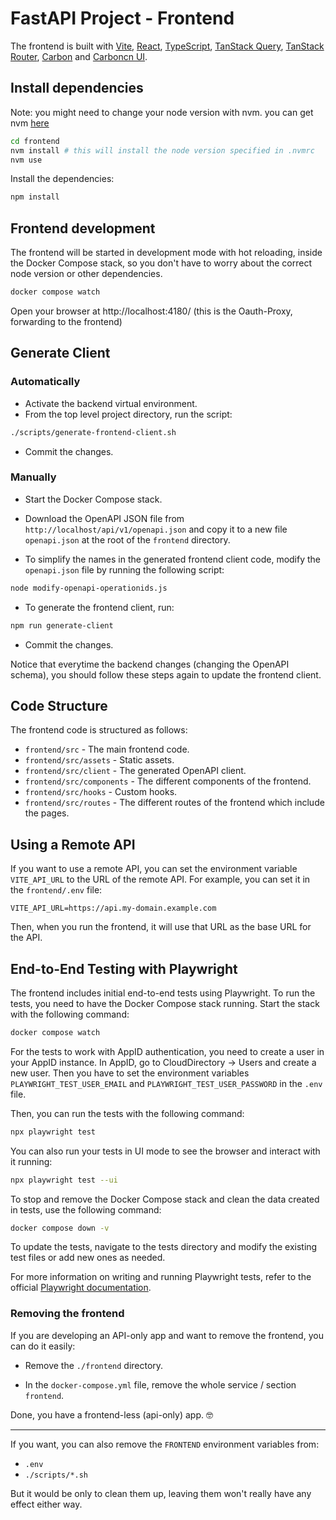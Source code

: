 # FastAPI Project - Frontend

The frontend is built with [Vite](https://vitejs.dev/), [React](https://reactjs.org/), [TypeScript](https://www.typescriptlang.org/), [TanStack Query](https://tanstack.com/query), [TanStack Router](https://tanstack.com/router), [Carbon](https://carbondesignsystem.com/) and [Carboncn UI](https://www.carboncn.dev/).

## Install dependencies

Note: you might need to change your node version with nvm.
you can get nvm [here](https://github.com/nvm-sh/nvm#installing-and-updating)

```bash
cd frontend
nvm install # this will install the node version specified in .nvmrc
nvm use
```

Install the dependencies:

```bash
npm install
```

## Frontend development

The frontend will be started in development mode with hot reloading, inside the Docker Compose stack, so you don't have to worry about the correct node version or other dependencies.

```bash
docker compose watch
```

Open your browser at http://localhost:4180/  (this is the Oauth-Proxy, forwarding to the frontend)


## Generate Client

### Automatically

- Activate the backend virtual environment.
- From the top level project directory, run the script:

```bash
./scripts/generate-frontend-client.sh
```

- Commit the changes.

### Manually

- Start the Docker Compose stack.

- Download the OpenAPI JSON file from `http://localhost/api/v1/openapi.json` and copy it to a new file `openapi.json` at the root of the `frontend` directory.

- To simplify the names in the generated frontend client code, modify the `openapi.json` file by running the following script:

```bash
node modify-openapi-operationids.js
```

- To generate the frontend client, run:

```bash
npm run generate-client
```

- Commit the changes.

Notice that everytime the backend changes (changing the OpenAPI schema), you should follow these steps again to update the frontend client.

## Code Structure

The frontend code is structured as follows:

- `frontend/src` - The main frontend code.
- `frontend/src/assets` - Static assets.
- `frontend/src/client` - The generated OpenAPI client.
- `frontend/src/components` - The different components of the frontend.
- `frontend/src/hooks` - Custom hooks.
- `frontend/src/routes` - The different routes of the frontend which include the pages.

## Using a Remote API

If you want to use a remote API, you can set the environment variable `VITE_API_URL` to the URL of the remote API. For example, you can set it in the `frontend/.env` file:

```env
VITE_API_URL=https://api.my-domain.example.com
```

Then, when you run the frontend, it will use that URL as the base URL for the API.

## End-to-End Testing with Playwright

The frontend includes initial end-to-end tests using Playwright. To run the tests, you need to have the Docker Compose stack running. Start the stack with the following command:

```bash
docker compose watch
```

For the tests to work with AppID authentication, you need to create a user in your AppID instance. In AppID, go to CloudDirectory -> Users and create a new user. Then you have to set the environment variables `PLAYWRIGHT_TEST_USER_EMAIL` and `PLAYWRIGHT_TEST_USER_PASSWORD` in the `.env` file.

Then, you can run the tests with the following command:

```bash
npx playwright test
```

You can also run your tests in UI mode to see the browser and interact with it running:

```bash
npx playwright test --ui
```

To stop and remove the Docker Compose stack and clean the data created in tests, use the following command:

```bash
docker compose down -v
```

To update the tests, navigate to the tests directory and modify the existing test files or add new ones as needed.

For more information on writing and running Playwright tests, refer to the official [Playwright documentation](https://playwright.dev/docs/intro).

### Removing the frontend

If you are developing an API-only app and want to remove the frontend, you can do it easily:

- Remove the `./frontend` directory.

- In the `docker-compose.yml` file, remove the whole service / section `frontend`.

Done, you have a frontend-less (api-only) app. 🤓

---

If you want, you can also remove the `FRONTEND` environment variables from:

- `.env`
- `./scripts/*.sh`

But it would be only to clean them up, leaving them won't really have any effect either way.
